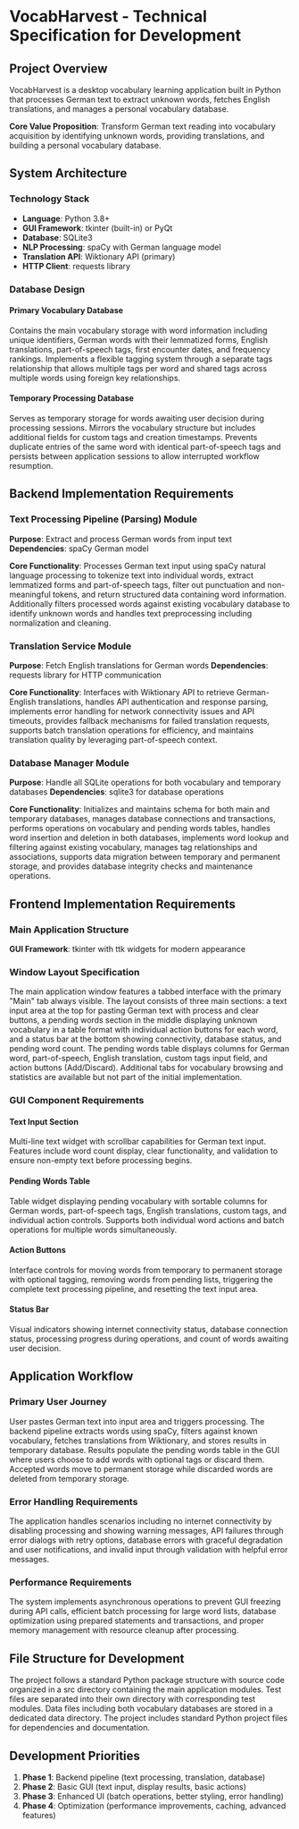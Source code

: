 # VocabHarvest - Technical Specification for Development

## Project Overview

VocabHarvest is a desktop vocabulary learning application built in Python that processes German text to extract unknown words, fetches English translations, and manages a personal vocabulary database.

**Core Value Proposition**: Transform German text reading into vocabulary acquisition by identifying unknown words, providing translations, and building a personal vocabulary database.

## System Architecture

### Technology Stack

- **Language**: Python 3.8+
- **GUI Framework**: tkinter (built-in) or PyQt
- **Database**: SQLite3
- **NLP Processing**: spaCy with German language model
- **Translation API**: Wiktionary API (primary)
- **HTTP Client**: requests library

### Database Design

#### Primary Vocabulary Database

Contains the main vocabulary storage with word information including unique identifiers, German words with their lemmatized forms, English translations, part-of-speech tags, first encounter dates, and frequency rankings. Implements a flexible tagging system through a separate tags relationship that allows multiple tags per word and shared tags across multiple words using foreign key relationships.

#### Temporary Processing Database

Serves as temporary storage for words awaiting user decision during processing sessions. Mirrors the vocabulary structure but includes additional fields for custom tags and creation timestamps. Prevents duplicate entries of the same word with identical part-of-speech tags and persists between application sessions to allow interrupted workflow resumption.

## Backend Implementation Requirements

### Text Processing Pipeline (Parsing) Module

**Purpose**: Extract and process German words from input text
**Dependencies**: spaCy German model

**Core Functionality**:
Processes German text input using spaCy natural language processing to tokenize text into individual words, extract lemmatized forms and part-of-speech tags, filter out punctuation and non-meaningful tokens, and return structured data containing word information. Additionally filters processed words against existing vocabulary database to identify unknown words and handles text preprocessing including normalization and cleaning.

### Translation Service Module

**Purpose**: Fetch English translations for German words
**Dependencies**: requests library for HTTP communication

**Core Functionality**:
Interfaces with Wiktionary API to retrieve German-English translations, handles API authentication and response parsing, implements error handling for network connectivity issues and API timeouts, provides fallback mechanisms for failed translation requests, supports batch translation operations for efficiency, and maintains translation quality by leveraging part-of-speech context.

### Database Manager Module

**Purpose**: Handle all SQLite operations for both vocabulary and temporary databases
**Dependencies**: sqlite3 for database operations

**Core Functionality**:
Initializes and maintains schema for both main and temporary databases, manages database connections and transactions, performs operations on vocabulary and pending words tables, handles word insertion and deletion in both databases, implements word lookup and filtering against existing vocabulary, manages tag relationships and associations, supports data migration between temporary and permanent storage, and provides database integrity checks and maintenance operations.

## Frontend Implementation Requirements

### Main Application Structure

**GUI Framework**: tkinter with ttk widgets for modern appearance

### Window Layout Specification

The main application window features a tabbed interface with the primary "Main" tab always visible. The layout consists of three main sections: a text input area at the top for pasting German text with process and clear buttons, a pending words section in the middle displaying unknown vocabulary in a table format with individual action buttons for each word, and a status bar at the bottom showing connectivity, database status, and pending word count. The pending words table displays columns for German word, part-of-speech, English translation, custom tags input field, and action buttons (Add/Discard). Additional tabs for vocabulary browsing and statistics are available but not part of the initial implementation.

### GUI Component Requirements

#### Text Input Section

Multi-line text widget with scrollbar capabilities for German text input. Features include word count display, clear functionality, and validation to ensure non-empty text before processing begins.

#### Pending Words Table

Table widget displaying pending vocabulary with sortable columns for German words, part-of-speech tags, English translations, custom tags, and individual action controls. Supports both individual word actions and batch operations for multiple words simultaneously.

#### Action Buttons

Interface controls for moving words from temporary to permanent storage with optional tagging, removing words from pending lists, triggering the complete text processing pipeline, and resetting the text input area.

#### Status Bar

Visual indicators showing internet connectivity status, database connection status, processing progress during operations, and count of words awaiting user decision.

## Application Workflow

### Primary User Journey

User pastes German text into input area and triggers processing. The backend pipeline extracts words using spaCy, filters against known vocabulary, fetches translations from Wiktionary, and stores results in temporary database. Results populate the pending words table in the GUI where users choose to add words with optional tags or discard them. Accepted words move to permanent storage while discarded words are deleted from temporary storage.

### Error Handling Requirements

The application handles scenarios including no internet connectivity by disabling processing and showing warning messages, API failures through error dialogs with retry options, database errors with graceful degradation and user notifications, and invalid input through validation with helpful error messages.

### Performance Requirements

The system implements asynchronous operations to prevent GUI freezing during API calls, efficient batch processing for large word lists, database optimization using prepared statements and transactions, and proper memory management with resource cleanup after processing.

## File Structure for Development

The project follows a standard Python package structure with source code organized in a src directory containing the main application modules. Test files are separated into their own directory with corresponding test modules. Data files including both vocabulary databases are stored in a dedicated data directory. The project includes standard Python project files for dependencies and documentation.

## Development Priorities

1. **Phase 1**: Backend pipeline (text processing, translation, database)
2. **Phase 2**: Basic GUI (text input, display results, basic actions)
3. **Phase 3**: Enhanced UI (batch operations, better styling, error handling)
4. **Phase 4**: Optimization (performance improvements, caching, advanced features)

